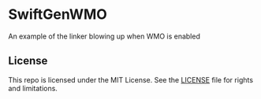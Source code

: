 # SwiftGenWMO

An example of the linker blowing up when WMO is enabled

## License

This repo is licensed under the MIT License. See the [LICENSE](LICENSE.md) file for rights and limitations.
